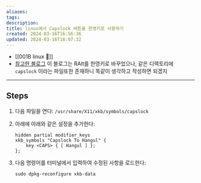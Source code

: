 ```yaml
---
aliases: 
tags: 
description:
title: linux에서 Capslock 버튼을 한영키로 사용하기
created: 2024-03-16T16:56:36
updated: 2024-03-16T18:07:32
---
```

- [[001B linux 🐧]]
- [참고한 블로그](https://ieworld.tistory.com/4) 이 블로그는 RAlt를 한영키로 바꾸었으나, 같은 디렉토리에 `capslock` 이라는 파일또한 존재하니 똑같이 생각하고 작성하면 되겠지
---

## Steps

1. 다음 파일을 연다: `/usr/share/X11/xkb/symbols/capslock`
2. 아래에 아래와 같은 설정을 추가한다:

	```
	hidden partial modifier_keys
	xkb_symbols "Capslock To Hangul" {
		key <CAPS> { [ Hangul ] };
	};
	```

3. 다음 명령어를 터미널에서 입력하여 수정된 사항을 로드한다:

	```
	sudo dpkg-reconfigure xkb-data
	```
